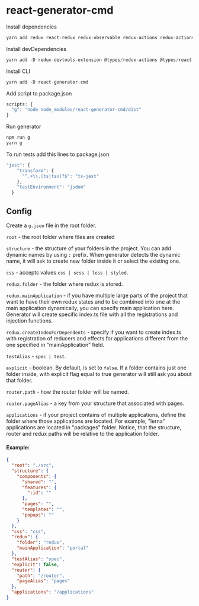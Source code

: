 # react-generator-cmd

Install dependencies
```js
yarn add redux react-redux redux-observable redux-actions redux-actions-ts axios axios-observable express cors
```
Install devDependencies
```js
yarn add -D redux-devtools-extension @types/redux-actions @types/react-redux jest ts-jest @types/jest
```

Install CLI
```js
yarn add -D react-generator-cmd
```

Add script to package.json
```js
scripts: {
  "g": "node node_modules/react-generator-cmd/dist"
}
```

Run generator
```js
npm run g
yarn g
```

To run tests add this lines to package.json
```js
"jest": {
    "transform": {
      "^.+\\.(ts|tsx)?$": "ts-jest"
    },
    "testEnvironment": "jsdom"
  }
```

## Config

Create a `g.json` file in the root folder.

`root` - the root folder where files are created

`structure` - the structure of your folders in the project. You can add dynamic names by using `:` prefix. When generator detects the dynamic name, it will ask to create new folder inside it or select the existing one.

`css` - accepts values `css | scss | less | styled`. 

`redux.folder` - the folder where redux is stored.

`redux.mainApplication` - if you have multiple large parts of the project that want to have their own redux states and to be combined into one at the main application dynamically, you can specify main application here. Generator will create specific index.ts file with all the registrations and injection functions.

`redux.createIndexForDependents` - specify if you want to create index.ts with registration of reducers and effects for applications different from the one specified in "mainApplication" field.

`testAlias` - `spec | test`.

`explicit` - boolean. By default, is set to `false`. If a folder contains just one folder inside, with explicit flag equal to true generator will still ask you about that folder.

`router.path` - how the router folder will be named.

`router.pageAlias` - a key from your structure that associated with pages.

`applications` - if your project contains of multiple applications, define the folder where those applications are located. For example, "lerna" applications are located in "packages" folder.
Notice, that the structure, router and redux paths will be relative to the application folder.

#### Example:

```json
{
  "root": "./src",
  "structure": {
    "components": {
      "shared": "",
      "features": {
        ":id": ""
      },
      "pages": "",
      "templates": "",
      "popups": ""
    }
  },
  "css": "css",
  "redux": {
    "folder": "redux",
    "mainApplication": "portal"
  },
  "testAlias": "spec",
  "explicit": false,
  "router": {
    "path": "/router",
    "pageAlias": "pages"
  },
  "applications": "/applications"
}
```

